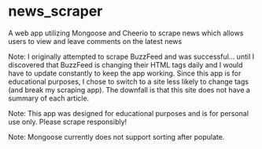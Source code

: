 # news_scraper
A web app utilizing Mongoose and Cheerio to scrape news which allows users to view and leave comments on the latest news

Note: I originally attempted to scrape BuzzFeed and was successful... until I discovered that BuzzFeed is changing their HTML tags daily and I would have to update constantly to keep the app working. Since this app is for educational purposes, I chose to switch to a site less likely to change tags (and break my scraping app).  The downfall is that this site does not have a summary of each article.

Note: This app was designed for educational purposes and is for personal use only.  Please scrape responsibly!

Note: Mongoose currently does not support sorting after populate.